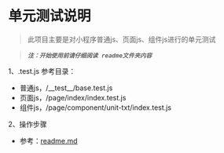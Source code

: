 # 单元测试说明
> 此项目主要是对小程序普通js、页面js、组件js进行的单元测试

> ___```注：开始使用前请仔细阅读 readme文件夹内容```___

1、.test.js 参考目录：
- 普通js，/\_\_test\_\_/base.test.js
- 页面js，/page/index/index.test.js
- 组件js，/page/component/unit-txt/index.test.js

2、操作步骤
- 参考：[readme.md](./readme/readme.md)


